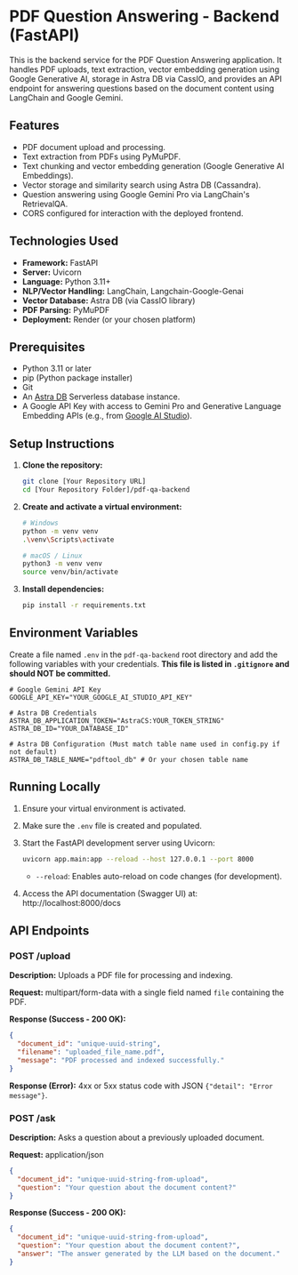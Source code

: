 # PDF Question Answering - Backend (FastAPI)

This is the backend service for the PDF Question Answering application. It handles PDF uploads, text extraction, vector embedding generation using Google Generative AI, storage in Astra DB via CassIO, and provides an API endpoint for answering questions based on the document content using LangChain and Google Gemini.

## Features

* PDF document upload and processing.
* Text extraction from PDFs using PyMuPDF.
* Text chunking and vector embedding generation (Google Generative AI Embeddings).
* Vector storage and similarity search using Astra DB (Cassandra).
* Question answering using Google Gemini Pro via LangChain's RetrievalQA.
* CORS configured for interaction with the deployed frontend.

## Technologies Used

* **Framework:** FastAPI
* **Server:** Uvicorn
* **Language:** Python 3.11+
* **NLP/Vector Handling:** LangChain, Langchain-Google-Genai
* **Vector Database:** Astra DB (via CassIO library)
* **PDF Parsing:** PyMuPDF
* **Deployment:** Render (or your chosen platform)

## Prerequisites

* Python 3.11 or later
* pip (Python package installer)
* Git
* An [Astra DB](https://astra.datastax.com/) Serverless database instance.
* A Google API Key with access to Gemini Pro and Generative Language Embedding APIs (e.g., from [Google AI Studio](https://aistudio.google.com/)).

## Setup Instructions

1. **Clone the repository:**
   ```bash
   git clone [Your Repository URL]
   cd [Your Repository Folder]/pdf-qa-backend
   ```

2. **Create and activate a virtual environment:**
   ```bash
   # Windows
   python -m venv venv
   .\venv\Scripts\activate

   # macOS / Linux
   python3 -m venv venv
   source venv/bin/activate
   ```

3. **Install dependencies:**
   ```bash
   pip install -r requirements.txt
   ```

## Environment Variables

Create a file named `.env` in the `pdf-qa-backend` root directory and add the following variables with your credentials. **This file is listed in `.gitignore` and should NOT be committed.**

```dotenv
# Google Gemini API Key
GOOGLE_API_KEY="YOUR_GOOGLE_AI_STUDIO_API_KEY"

# Astra DB Credentials
ASTRA_DB_APPLICATION_TOKEN="AstraCS:YOUR_TOKEN_STRING"
ASTRA_DB_ID="YOUR_DATABASE_ID"

# Astra DB Configuration (Must match table name used in config.py if not default)
ASTRA_DB_TABLE_NAME="pdftool_db" # Or your chosen table name
```

## Running Locally

1. Ensure your virtual environment is activated.

2. Make sure the `.env` file is created and populated.

3. Start the FastAPI development server using Uvicorn:
   ```bash
   uvicorn app.main:app --reload --host 127.0.0.1 --port 8000
   ```
   * `--reload`: Enables auto-reload on code changes (for development).

4. Access the API documentation (Swagger UI) at: http://localhost:8000/docs

## API Endpoints

### POST /upload

**Description:** Uploads a PDF file for processing and indexing.

**Request:** multipart/form-data with a single field named `file` containing the PDF.

**Response (Success - 200 OK):**
```json
{
  "document_id": "unique-uuid-string",
  "filename": "uploaded_file_name.pdf",
  "message": "PDF processed and indexed successfully."
}
```

**Response (Error):** 4xx or 5xx status code with JSON `{"detail": "Error message"}`.

### POST /ask

**Description:** Asks a question about a previously uploaded document.

**Request:** application/json
```json
{
  "document_id": "unique-uuid-string-from-upload",
  "question": "Your question about the document content?"
}
```

**Response (Success - 200 OK):**
```json
{
  "document_id": "unique-uuid-string-from-upload",
  "question": "Your question about the document content?",
  "answer": "The answer generated by the LLM based on the document."
}
```
